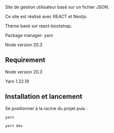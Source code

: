 Site de gestion utilisateur basé sur un fichier JSON.

Ce site est réalisé avec REACT et Nextjs.

Thème basé sur react-bootstrap.

Package manager: yarn

Node version 20.3

## Requirement ##
Node version 20.3

Yarn 1.22.19

## Installation et lancement ##
Se positionner à la racine du projet puis :

`yarn`

`yarn dev`
